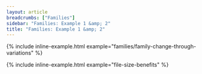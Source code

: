 ```yaml
---
layout: article
breadcrumbs: ["Families"]
sidebar: "Families: Example 1 &amp; 2"
title: "Families: Example 1 &amp; 2"
---
```

{% include inline-example.html example="families/family-change-through-variations" %}

{% include inline-example.html example="file-size-benefits" %}
